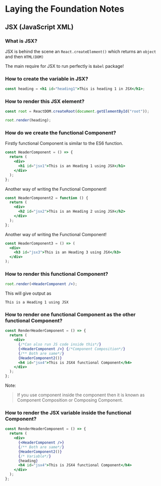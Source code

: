 # Laying the Foundation Notes

## JSX (JavaScript XML)

### What is JSX?

JSX is behind the scene an `React.createElement()` which returns an `object` and then `HTML(DOM)`

The main require for JSX to run perfectly is `Babel` package!

### How to create the variable in JSX?

```jsx
const heading = <h1 id="heading1">This is heading 1 in JSX</h1>;
```

### How to render this JSX element?

```jsx
const root = ReactDOM.createRoot(document.getElementById("root"));

root.render(heading);
```

### How do we create the functional Component?

Firstly functional Component is similar to the ES6 function.

```jsx
const HeaderComponent = () => {
  return (
    <div>
      <h1 id="jsx1">This is an Heading 1 using JSX</h1>
    </div>
  );
};
```

Another way of writing the Functional Component!

```jsx
const HeaderComponent2 = function () {
  return (
    <div>
      <h2 id="jsx2">This is an Heading 2 using JSX</h2>
    </div>
  );
};
```

Another way of writing the Functional Component!

```jsx
const HeaderComponent3 = () => (
  <div>
    <h3 id="jsx3">This is an Heading 3 using JSX</h3>
  </div>
);
```

### How to render this functional Component?

```jsx
root.render(<HeaderComponent />);
```

This will give output as

```
This is a Heading 1 using JSX
```

### How to render one functional Component as the other functional Component?

```jsx
const RenderHeaderComponent = () => {
  return (
    <div>
      {/*Can also run JS code inside this*/}
      {<HeaderComponent />} {/*Component Composition*/}
      {/** Both are same*/}
      {HeaderComponent2()}
      <h4 id="jsx4">This is JSX4 functional Component</h4>
    </div>
  );
};
```

Note:

> If you use component inside the component then it is known as Component Composition or Composing Component.

### How to render the JSX variable inside the functional Component?

```jsx
const RenderHeaderComponent = () => {
  return (
    <div>
      {<HeaderComponent />}
      {/** Both are same*/}
      {HeaderComponent2()}
      {/* Variable*/}
      {heading}
      <h4 id="jsx4">This is JSX4 functional Component</h4>
    </div>
  );
};
```
